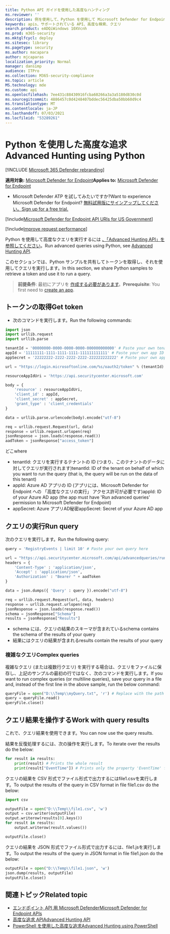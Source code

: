 ```yaml
---
title: Python API ガイドを使用した高度なハンティング
ms.reviewer: ''
description: 例を使用して、Python を使用して Microsoft Defender for Endpoint API を使用してクエリを実行する方法について説明します。
keywords: apis、サポートされている API、高度な検索、クエリ
search.product: eADQiWindows 10XVcnh
ms.prod: m365-security
ms.mktglfcycl: deploy
ms.sitesec: library
ms.pagetype: security
ms.author: macapara
author: mjcaparas
localization_priority: Normal
manager: dansimp
audience: ITPro
ms.collection: M365-security-compliance
ms.topic: article
MS.technology: mde
ms.custom: api
ms.openlocfilehash: 7ee431c88430916fcba60266a3a3a5180d830c0d
ms.sourcegitcommit: 4886457c0d4248407bddec56425dba50bb60d9c4
ms.translationtype: MT
ms.contentlocale: ja-JP
ms.lasthandoff: 07/03/2021
ms.locfileid: "53289261"
---
```

# <a name="advanced-hunting-using-python"></a><span data-ttu-id="8c9d7-104">Python を使用した高度な追求</span><span class="sxs-lookup"><span data-stu-id="8c9d7-104">Advanced Hunting using Python</span></span>

[!INCLUDE [Microsoft 365 Defender rebranding](../../includes/microsoft-defender.md)]

<span data-ttu-id="8c9d7-105">**適用対象:** [Microsoft Defender for Endpoint](https://go.microsoft.com/fwlink/?linkid=2154037)</span><span class="sxs-lookup"><span data-stu-id="8c9d7-105">**Applies to:** [Microsoft Defender for Endpoint](https://go.microsoft.com/fwlink/?linkid=2154037)</span></span>

- <span data-ttu-id="8c9d7-106">Microsoft Defender ATP を試してみたいですか?</span><span class="sxs-lookup"><span data-stu-id="8c9d7-106">Want to experience Microsoft Defender for Endpoint?</span></span> [<span data-ttu-id="8c9d7-107">無料試用版にサインアップしてください。</span><span class="sxs-lookup"><span data-stu-id="8c9d7-107">Sign up for a free trial.</span></span>](https://www.microsoft.com/microsoft-365/windows/microsoft-defender-atp?ocid=docs-wdatp-exposedapis-abovefoldlink)

[!include[Microsoft Defender for Endpoint API URIs for US Government](../../includes/microsoft-defender-api-usgov.md)]

[!include[Improve request performance](../../includes/improve-request-performance.md)]

<span data-ttu-id="8c9d7-108">Python を使用して高度なクエリを実行するには [、「Advanced Hunting API」を参照してください](run-advanced-query-api.md)。</span><span class="sxs-lookup"><span data-stu-id="8c9d7-108">Run advanced queries using Python, see [Advanced Hunting API](run-advanced-query-api.md).</span></span>

<span data-ttu-id="8c9d7-109">このセクションでは、Python サンプルを共有してトークンを取得し、それを使用してクエリを実行します。</span><span class="sxs-lookup"><span data-stu-id="8c9d7-109">In this section, we share Python samples to retrieve a token and use it to run a query.</span></span>

> <span data-ttu-id="8c9d7-110">**前提条件**: 最初にアプリを [作成する必要があります](apis-intro.md)。</span><span class="sxs-lookup"><span data-stu-id="8c9d7-110">**Prerequisite**: You first need to [create an app](apis-intro.md).</span></span>

## <a name="get-token"></a><span data-ttu-id="8c9d7-111">トークンの取得</span><span class="sxs-lookup"><span data-stu-id="8c9d7-111">Get token</span></span>

- <span data-ttu-id="8c9d7-112">次のコマンドを実行します。</span><span class="sxs-lookup"><span data-stu-id="8c9d7-112">Run the following commands:</span></span>

```python
import json
import urllib.request
import urllib.parse

tenantId = '00000000-0000-0000-0000-000000000000' # Paste your own tenant ID here
appId = '11111111-1111-1111-1111-111111111111' # Paste your own app ID here
appSecret = '22222222-2222-2222-2222-222222222222' # Paste your own app secret here

url = "https://login.microsoftonline.com/%s/oauth2/token" % (tenantId)

resourceAppIdUri = 'https://api.securitycenter.microsoft.com'

body = {
    'resource' : resourceAppIdUri,
    'client_id' : appId,
    'client_secret' : appSecret,
    'grant_type' : 'client_credentials'
}

data = urllib.parse.urlencode(body).encode("utf-8")

req = urllib.request.Request(url, data)
response = urllib.request.urlopen(req)
jsonResponse = json.loads(response.read())
aadToken = jsonResponse["access_token"]
```

<span data-ttu-id="8c9d7-113">どこ</span><span class="sxs-lookup"><span data-stu-id="8c9d7-113">where</span></span>

- <span data-ttu-id="8c9d7-114">tenantId: クエリを実行するテナントの ID (つまり、このテナントのデータに対してクエリが実行されます)</span><span class="sxs-lookup"><span data-stu-id="8c9d7-114">tenantId: ID of the tenant on behalf of which you want to run the query (that is, the query will be run on the data of this tenant)</span></span>
- <span data-ttu-id="8c9d7-115">appId: Azure AD アプリの ID (アプリには、Microsoft Defender for Endpoint への 「高度なクエリの実行」 アクセス許可が必要です)</span><span class="sxs-lookup"><span data-stu-id="8c9d7-115">appId: ID of your Azure AD app (the app must have 'Run advanced queries' permission to Microsoft Defender for Endpoint)</span></span>
- <span data-ttu-id="8c9d7-116">appSecret: Azure アプリAD秘密</span><span class="sxs-lookup"><span data-stu-id="8c9d7-116">appSecret: Secret of your Azure AD app</span></span>

## <a name="run-query"></a><span data-ttu-id="8c9d7-117">クエリの実行</span><span class="sxs-lookup"><span data-stu-id="8c9d7-117">Run query</span></span>

 <span data-ttu-id="8c9d7-118">次のクエリを実行します。</span><span class="sxs-lookup"><span data-stu-id="8c9d7-118">Run the following query:</span></span>

```python
query = 'RegistryEvents | limit 10' # Paste your own query here

url = "https://api.securitycenter.microsoft.com/api/advancedqueries/run"
headers = { 
    'Content-Type' : 'application/json',
    'Accept' : 'application/json',
    'Authorization' : "Bearer " + aadToken
}

data = json.dumps({ 'Query' : query }).encode("utf-8")

req = urllib.request.Request(url, data, headers)
response = urllib.request.urlopen(req)
jsonResponse = json.loads(response.read())
schema = jsonResponse["Schema"]
results = jsonResponse["Results"]
```

- <span data-ttu-id="8c9d7-119">schema には、クエリの結果のスキーマが含まれている</span><span class="sxs-lookup"><span data-stu-id="8c9d7-119">schema contains the schema of the results of your query</span></span>
- <span data-ttu-id="8c9d7-120">結果にはクエリの結果が含まれる</span><span class="sxs-lookup"><span data-stu-id="8c9d7-120">results contain the results of your query</span></span>

### <a name="complex-queries"></a><span data-ttu-id="8c9d7-121">複雑なクエリ</span><span class="sxs-lookup"><span data-stu-id="8c9d7-121">Complex queries</span></span>

<span data-ttu-id="8c9d7-122">複雑なクエリ (または複数行クエリ) を実行する場合は、クエリをファイルに保存し、上記のサンプルの最初の行ではなく、次のコマンドを実行します。</span><span class="sxs-lookup"><span data-stu-id="8c9d7-122">If you want to run complex queries (or multiline queries), save your query in a file and, instead of the first line in the above sample, run the below command:</span></span>

```python
queryFile = open("D:\\Temp\\myQuery.txt", 'r') # Replace with the path to your file
query = queryFile.read()
queryFile.close()
```

## <a name="work-with-query-results"></a><span data-ttu-id="8c9d7-123">クエリ結果を操作する</span><span class="sxs-lookup"><span data-stu-id="8c9d7-123">Work with query results</span></span>

<span data-ttu-id="8c9d7-124">これで、クエリ結果を使用できます。</span><span class="sxs-lookup"><span data-stu-id="8c9d7-124">You can now use the query results.</span></span>

<span data-ttu-id="8c9d7-125">結果を反復処理するには、次の操作を実行します。</span><span class="sxs-lookup"><span data-stu-id="8c9d7-125">To iterate over the results do the below:</span></span>

```python
for result in results:
    print(result) # Prints the whole result
    print(result["EventTime"]) # Prints only the property 'EventTime' from the result
```

<span data-ttu-id="8c9d7-126">クエリの結果を CSV 形式でファイル形式で出力するにはfile1.csvを実行します。</span><span class="sxs-lookup"><span data-stu-id="8c9d7-126">To output the results of the query in CSV format in file file1.csv do the below:</span></span>

```python
import csv

outputFile = open("D:\\Temp\\file1.csv", 'w')
output = csv.writer(outputFile)
output.writerow(results[0].keys())
for result in results:
    output.writerow(result.values())

outputFile.close()
```

<span data-ttu-id="8c9d7-127">クエリの結果を JSON 形式でファイル形式で出力するには、file1.jsを実行します。</span><span class="sxs-lookup"><span data-stu-id="8c9d7-127">To output the results of the query in JSON format in file file1.json do the below:</span></span>

```python
outputFile = open("D:\\Temp\\file1.json", 'w')
json.dump(results, outputFile)
outputFile.close()
```

## <a name="related-topic"></a><span data-ttu-id="8c9d7-128">関連トピック</span><span class="sxs-lookup"><span data-stu-id="8c9d7-128">Related topic</span></span>

- [<span data-ttu-id="8c9d7-129">エンドポイント API 用 Microsoft Defender</span><span class="sxs-lookup"><span data-stu-id="8c9d7-129">Microsoft Defender for Endpoint APIs</span></span>](apis-intro.md)
- [<span data-ttu-id="8c9d7-130">高度な追求 API</span><span class="sxs-lookup"><span data-stu-id="8c9d7-130">Advanced Hunting API</span></span>](run-advanced-query-api.md)
- [<span data-ttu-id="8c9d7-131">PowerShell を使用した高度な追求</span><span class="sxs-lookup"><span data-stu-id="8c9d7-131">Advanced Hunting using PowerShell</span></span>](run-advanced-query-sample-powershell.md)
